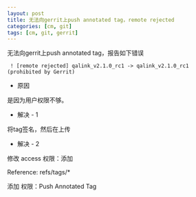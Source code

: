 ```yaml
---
layout: post
title: 无法向gerrit上push annotated tag，remote rejected
categories: [cm, git]
tags: [cm, git, gerrit]
---
```


无法向gerrit上push annotated tag，报告如下错误

```
 ! [remote rejected] qalink_v2.1.0_rc1 -> qalink_v2.1.0_rc1 (prohibited by Gerrit)
```

* 原因

是因为用户权限不够。

* 解决 - 1

将tag签名，然后在上传


* 解决 - 2
 
修改 access 权限：添加 

Reference: refs/tags/*

添加 权限：Push Annotated Tag

